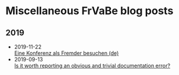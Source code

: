# Miscellaneous FrVaBe blog posts

## 2019
* 2019-11-22  
  [Eine Konferenz als Fremder besuchen (de)](2019-11-16_VisitingAConferenceAsAStranger)
* 2019-09-13  
  [Is it worth reporting an obvious and trivial documentation error?](2019-09-13_ObviousPullRequest/README.md)
